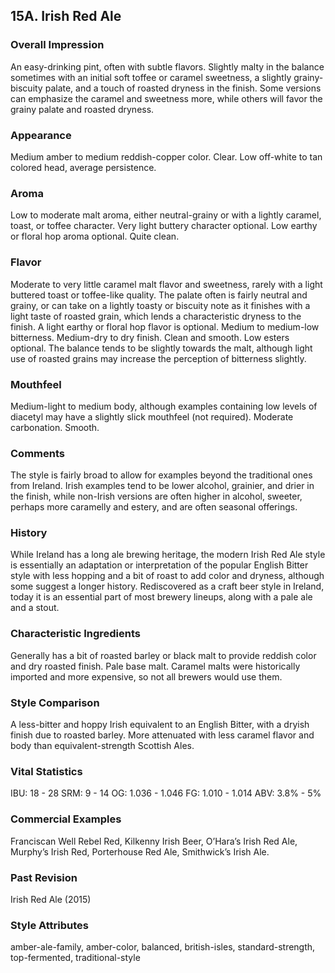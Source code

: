 ## 15A. Irish Red Ale

### Overall Impression

An easy-drinking pint, often with subtle flavors. Slightly malty in the balance sometimes with an initial soft toffee or caramel sweetness, a slightly grainy-biscuity palate, and a touch of roasted dryness in the finish. Some versions can emphasize the caramel and sweetness more, while others will favor the grainy palate and roasted dryness.

### Appearance

Medium amber to medium reddish-copper color. Clear. Low off-white to tan colored head, average persistence.

### Aroma

Low to moderate malt aroma, either neutral-grainy or with a lightly caramel, toast, or toffee character. Very light buttery character optional. Low earthy or floral hop aroma optional. Quite clean.

### Flavor

Moderate to very little caramel malt flavor and sweetness, rarely with a light buttered toast or toffee-like quality. The palate often is fairly neutral and grainy, or can take on a lightly toasty or biscuity note as it finishes with a light taste of roasted grain, which lends a characteristic dryness to the finish. A light earthy or floral hop flavor is optional. Medium to medium-low bitterness. Medium-dry to dry finish. Clean and smooth. Low esters optional. The balance tends to be slightly towards the malt, although light use of roasted grains may increase the perception of bitterness slightly.

### Mouthfeel

Medium-light to medium body, although examples containing low levels of diacetyl may have a slightly slick mouthfeel (not required). Moderate carbonation. Smooth.

### Comments

The style is fairly broad to allow for examples beyond the traditional ones from Ireland. Irish examples tend to be lower alcohol, grainier, and drier in the finish, while non-Irish versions are often higher in alcohol, sweeter, perhaps more caramelly and estery, and are often seasonal offerings.

### History

While Ireland has a long ale brewing heritage, the modern Irish Red Ale style is essentially an adaptation or interpretation of the popular English Bitter style with less hopping and a bit of roast to add color and dryness, although some suggest a longer history. Rediscovered as a craft beer style in Ireland, today it is an essential part of most brewery lineups, along with a pale ale and a stout.

### Characteristic Ingredients

Generally has a bit of roasted barley or black malt to provide reddish color and dry roasted finish. Pale base malt. Caramel malts were historically imported and more expensive, so not all brewers would use them.

### Style Comparison

A less-bitter and hoppy Irish equivalent to an English Bitter, with a dryish finish due to roasted barley. More attenuated with less caramel flavor and body than equivalent-strength Scottish Ales.

### Vital Statistics

IBU: 18 - 28
SRM: 9 - 14
OG: 1.036 - 1.046
FG: 1.010 - 1.014
ABV: 3.8% - 5%

### Commercial Examples

Franciscan Well Rebel Red, Kilkenny Irish Beer, O’Hara’s Irish Red Ale, Murphy’s Irish Red, Porterhouse Red Ale, Smithwick’s Irish Ale.

### Past Revision

Irish Red Ale (2015)

### Style Attributes

amber-ale-family, amber-color, balanced, british-isles, standard-strength, top-fermented, traditional-style